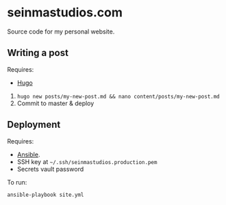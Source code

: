 seinmastudios.com
=================
Source code for my personal website.

Writing a post
--------------
Requires:

- [Hugo](https://gohugo.io)

1. `hugo new posts/my-new-post.md && nano content/posts/my-new-post.md`
2. Commit to master & deploy

Deployment
----------
Requires:

- [Ansible](https://www.ansible.com).
- SSH key at `~/.ssh/seinmastudios.production.pem`
- Secrets vault password

To run:
```
ansible-playbook site.yml
```

